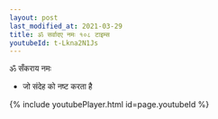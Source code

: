 ```yaml
---
layout: post
last_modified_at: 2021-03-29
title: ॐ सर्वादए नमः १०८ टाइम्स
youtubeId: t-Lkna2N1Js
---
```

 
 
 ॐ सँकराय नमः  
 
 -  जो संदेह को नष्ट करता है 
 
  
 
  
 
 
 
 
 
 


{% include youtubePlayer.html id=page.youtubeId %}
 
 
